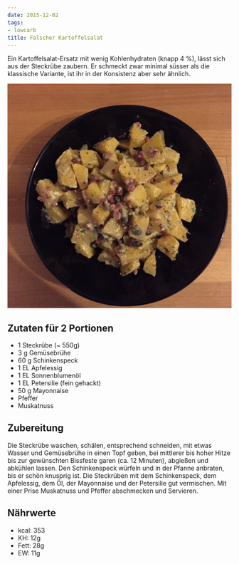 ```yaml
---
date: 2015-12-02
tags:
- lowcarb
title: Falscher Kartoffelsalat
---
```


Ein Kartoffelsalat-Ersatz mit wenig Kohlenhydraten (knapp 4 %), lässt sich aus der Steckrübe zaubern. Er schmeckt zwar minimal süsser als die klassische Variante, ist ihr in der Konsistenz aber sehr ähnlich.

![](/img/falscher-kartoffelsalat.jpg)

## Zutaten für 2 Portionen
- 1     Steckrübe (~ 550g)
- 3 g   Gemüsebrühe
- 60 g  Schinkenspeck
- 1 EL  Apfelessig
- 1 EL  Sonnenblumenöl
- 1 EL  Petersilie (fein gehackt)
- 50 g  Mayonnaise
- Pfeffer
- Muskatnuss

## Zubereitung
Die Steckrübe waschen, schälen, entsprechend schneiden, mit etwas Wasser und Gemüsebrühe in einen Topf geben, bei mittlerer bis hoher Hitze bis zur gewünschten Bissfeste garen (ca. 12 Minuten), abgießen und abkühlen lassen.
Den Schinkenspeck würfeln und in der Pfanne anbraten, bis er schön knusprig ist.
Die Steckrüben mit dem Schinkenspeck, dem Apfelessig, dem Öl, der Mayonnaise und der Petersilie gut vermischen. Mit einer Prise Muskatnuss und Pfeffer abschmecken und Servieren.

## Nährwerte
- kcal:    353
- KH:       12g
- Fett:     28g
- EW:       11g

